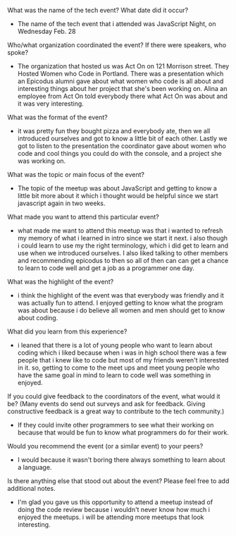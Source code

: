 What was the name of the tech event? What date did it occur?
* The name of the tech event that i attended was JavaScript Night, on Wednesday Feb. 28

Who/what organization coordinated the event? If there were speakers, who spoke?
* The organization that hosted us was Act On on 121 Morrison street. They Hosted Women who Code in Portland. There was a presentation which an Epicodus alumni gave about what women who code is all about and interesting things about her project that she's been working on. Alina an employee from Act On told everybody there what Act On was about and it was very interesting.

What was the format of the event?
* it was pretty fun they bought pizza and everybody ate, then we all introduced ourselves and got to know a little bit of each other. Lastly we got to listen to the presentation the coordinator  gave about women who code and cool things you could do with the console, and a project she was working on.

What was the topic or main focus of the event?
* The topic of the meetup was about JavaScript and getting to know a little bit more about it which i thought would be helpful since we start javascript again in two weeks.

What made you want to attend this particular event?
* what made me want to attend this meetup was that i wanted to refresh my memory of what i learned in intro since we start it next. i also though i could learn to use my the right terminology, which i did get to learn and use when we introduced ourselves. I also liked talking to other members and recommending epicodus to then so all of then can can get a chance to learn to code well and get a job as a programmer one day.

What was the highlight of the event?
* i think the highlight of the event was that everybody was friendly and it was actually fun to attend. I enjoyed getting to know what the program was about because i do believe all women and men should get to know about coding.

What did you learn from this experience?
* i leaned that there is a lot of young people who want to learn about coding which i liked because when i was in high school there was a few people that i knew like to code but most of my friends weren't interested in it. so, getting to come to the meet ups and meet young people who have the same goal in mind to learn to code well was something in enjoyed.

If you could give feedback to the coordinators of the event, what would it be? (Many events do send out surveys and ask for feedback. Giving constructive feedback is a great way to contribute to the tech community.)
* If they could invite other programmers to see what their working on because that would be fun to know what programmers do for their work.

Would you recommend the event (or a similar event) to your peers?
* I would because it wasn't boring there always something to learn about a language.

Is there anything else that stood out about the event? Please feel free to add additional notes.
* I'm glad you gave us this opportunity to attend a meetup instead of doing the code review because i wouldn't never know how much i enjoyed the meetups. i will be attending more meetups that look interesting.
